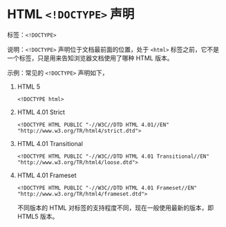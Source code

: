 # HTML `<!DOCTYPE>` 声明

标签：`<!DOCTYPE>`

说明：`<!DOCTYPE>` 声明位于文档最前面的位置，处于 `<html>` 标签之前，它不是一个标签，只是用来告知浏览器文档使用了哪种 HTML 版本。

示例：常见的 `<!DOCTYPE>` 声明如下，

1. HTML 5

   ```
   <!DOCTYPE html>
   ```

2. HTML 4.01 Strict

   ```
   <!DOCTYPE HTML PUBLIC "-//W3C//DTD HTML 4.01//EN" "http://www.w3.org/TR/html4/strict.dtd">
   ```

3. HTML 4.01 Transitional

   ```
   <!DOCTYPE HTML PUBLIC "-//W3C//DTD HTML 4.01 Transitional//EN" "http://www.w3.org/TR/html4/loose.dtd">
   ```

4. HTML 4.01 Frameset

   ```
   <!DOCTYPE HTML PUBLIC "-//W3C//DTD HTML 4.01 Frameset//EN" "http://www.w3.org/TR/html4/frameset.dtd">
   ```

   不同版本的 HTML 对标签的支持程度不同，现在一般使用最新的版本，即 HTML5 版本。

